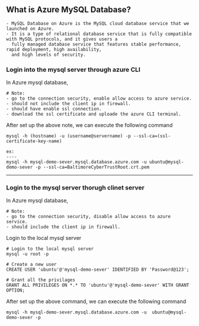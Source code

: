 ## What is Azure MySQL Database?
```
- MySQL Database on Azure is the MySQL cloud database service that we launched on Azure. 
- It is a type of relational database service that is fully compatible with MySQL protocols, and it gives users a 
  fully managed database service that features stable performance, rapid deployment, high availability, 
  and high levels of security.
```
### Login into the mysql server through azure CLI

In Azure mysql database, 
```
# Note:
- go to the connection security, enable allow access to azure service.
- should not include the client ip in firewall.
- should have enable ssl connection.
- download the ssl certificate and uploade the azure CLI terminal.
```
After set up the above note, we can execute the following command
```
mysql -h (hostname) -u (username@servername) -p --ssl-ca=(ssl-certificate-key-name)

ex:
----
mysql -h mysql-demo-sever.mysql.database.azure.com -u ubuntu@mysql-demo-sever -p --ssl-ca=BaltimoreCyberTrustRoot.crt.pem
```
---

### Login to the mysql server thorugh clinet server

In Azure mysql database, 
```
# Note:
- go to the connection security, disable allow access to azure service.
- should include the client ip in firewall.
```
Login to the local mysql server
```
# Login to the local mysql server
mysql -u root -p

# Create a new user
CREATE USER 'ubuntu'@'mysql-demo-sever' IDENTIFIED BY 'Password@123';

# Grant all the privilages
GRANT ALL PRIVILEGES ON *.* TO 'ubuntu'@'mysql-demo-sever' WITH GRANT OPTION;
```
After set up the above command, we can execute the following command
```
mysql -h mysql-demo-sever.mysql.database.azure.com -u  ubuntu@mysql-demo-sever -p
```

